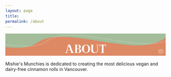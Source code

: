 ```yaml
---
layout: page
title: 
permalink: /about
---
```


<img class="page-banner" src="../assets/img/about-banner.svg">

Mishie's Munchies is dedicated to creating the most delicious vegan and dairy-free cinnamon rolls in Vancouver. 
